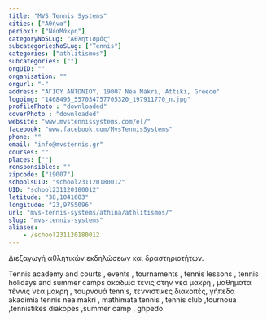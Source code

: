 ```yaml
---
title: "MVS Tennis Systems"
cities: ["Αθήνα"]
perioxi: ["ΝέαΜάκρη"]
categoryNoSLug: "Αθλητισμός"
subcategoriesNoSLug: ["Tennis"]
categories: ["athlitismos"]
subcategories: [""]
orgUID: ""
organisation: ""
orgurl: "-"
address: "ΑΓΙΟΥ ΑΝΤΩΝΙΟΥ, 19007 Néa Mákri, Attiki, Greece"
logoimg: "1468495_557034757705320_197911770_n.jpg"
profilePhoto : "downloaded"
coverPhoto : "downloaded"
website: "www.mvstennissystems.com/el/"
facebook: "www.facebook.com/MvsTennisSystems"
phone: ""
email: "info@mvstennis.gr"
courses: ""
places: [""]
rensponsibles: ""
zipcode: ["19007"]
schoolsUID: "school231120180012"
UID: "school231120180012"
latitude: "38,1041603"
longitude: "23,9755096"
url: "mvs-tennis-systems/athina/athlitismos/"
slug: "mvs-tennis-systems"
aliases:
    - /school231120180012
---
```



Διεξαγωγή αθλητικών εκδηλώσεων και δραστηριοτήτων.

Tennis academy and courts , events , tournaments , tennis lessons , tennis holidays and summer camps ακαδμία τενις στην νεα μακρη , μαθηματα τέννις νεα μακρη , τουρνουά tennis, τεννιστικες διακοπές, γήπεδα akadimia tennis nea makri , mathimata tennis , tennis club ,tournoua ,tennistikes diakopes ,summer camp , ghpedo